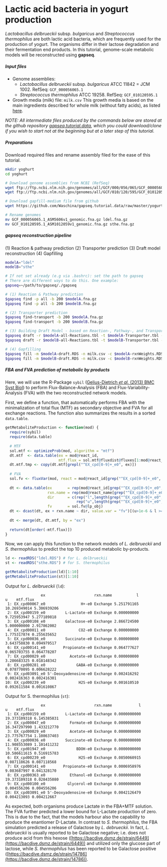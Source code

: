 # Lactic acid bacteria in yogurt production

*Lactobacillus delbrueckii* subsp. *bulgaricus* and *Streptococcus thermophilus* are both lactic acid bacteria, which are frequently used for the production of yogurt. The organisms differ in their lactose degradation and their fermentation end products. In this tutorial, genome-scale metabolic models will be reconstructed using **gapseq**.



##### Input files

- Genome assemblies:
  - *Lactobacillus delbrueckii* subsp. *bulgaricus* ATCC 11842 = JCM 1002. RefSeq: `GCF_000056065.1`
  - *Streptococcus thermophilus* ATCC 19258. RefSeq: `GCF_010120595.1`
- Growth media (milk) file: `milk.csv` 
  This growth media is based on the main ingredients described for whole milk (without fatty acids), as listed [here](https://frida.fooddata.dk/food/1265?lang=en).

*NOTE: All intermediate files produced by the commands below are stored at the github repository [gapseq.tutorial.data](https://github.com/Waschina/gapseq.tutorial.data), which you could  download/clone if you wish to start not at the beginning but at a later  step of this tutorial.*



##### Preparations

Download required files and rename assembly filed for the ease of this tutorial.

```sh
mkdir yoghurt
cd yoghurt

# Download genome assemblies from NCBI (RefSeq)
wget ftp://ftp.ncbi.nlm.nih.gov/genomes/all/GCF/000/056/065/GCF_000056065.1_ASM5606v1/GCF_000056065.1_ASM5606v1_genomic.fna.gz .
wget ftp://ftp.ncbi.nlm.nih.gov/genomes/all/GCF/010/120/595/GCF_010120595.1_ASM1012059v1/GCF_010120595.1_ASM1012059v1_genomic.fna.gz .

# Download gapfill-medium file from github
wget https://github.com/Waschina/gapseq.tutorial.data/raw/master/yogurt/milk.csv .

# Rename genomes
mv GCF_000056065.1_ASM5606v1_genomic.fna.gz ldel.fna.gz
mv GCF_010120595.1_ASM1012059v1_genomic.fna.gz sthe.fna.gz
```



##### gapseq reconstruction pipeline

(1) Reaction & pathway prediction
(2) Transporter prediction
(3) Draft model reconstruction
(4) Gapfilling

```sh
modelA="ldel"
modelB="sthe"

# If not set already (e.g via .bashrc): set the path to gapseq
# There are different ways to do this. One example:
gapseq=~/path/to/gapseq/./gapseq

# (1) Reaction & Pathway prediction
$gapseq find -p all -b 200 $modelA.fna.gz
$gapseq find -p all -b 200 $modelB.fna.gz

# (2) Transporter prediction
$gapseq find-transport -b 200 $modelA.fna.gz 
$gapseq find-transport -b 200 $modelB.fna.gz

# (3) Building Draft Model - based on Reaction-, Pathway-, and Transporter prediction
$gapseq draft -r $modelA-all-Reactions.tbl -t $modelA-Transporter.tbl -p $modelA-all-Pathways.tbl -c $modelA.fna.gz -u 200 -l 100
$gapseq draft -r $modelB-all-Reactions.tbl -t $modelB-Transporter.tbl -p $modelB-all-Pathways.tbl -c $modelB.fna.gz -u 200 -l 100

# (4) Gapfilling
$gapseq fill -m $modelA-draft.RDS -n milk.csv -c $modelA-rxnWeights.RDS -g $modelA-rxnXgenes.RDS -b 100
$gapseq fill -m $modelB-draft.RDS -n milk.csv -c $modelB-rxnWeights.RDS -g $modelB-rxnXgenes.RDS -b 100
```



##### FBA and FVA prediction of metabolic by products

Here, we will use the R-Package `sybil` ([Gelius-Dietrich *et al.* (2013) BMC Syst Biol](https://doi.org/10.1186/1752-0509-7-125)) to perform Flux-Balance-Analysis (FBA) and Flux-Variability-Analysis (FVA) with the two reconstructed network models.

First, we define a function, that automatically performs FBA with the minimalization of total flux (MTF) as secondary objective and FVA for all exchange reactions. The function also summarizes the results in a sorted `data.table`.

```R
getMetaboliteProduction <- function(mod) {
  require(sybil)
  require(data.table)
  
  # MTF
  sol.mtf <- optimizeProb(mod, algorithm = "mtf")
  dt.mtf  <- data.table(ex = mod@react_id,
                        mtf.flux = sol.mtf@fluxdist@fluxes[1:mod@react_num])
  dt.mtf.tmp <- copy(dt.mtf[grepl("^EX_cpd[0-9]+_e0", ex)])
  
  # FVA
  sol.fv <- fluxVar(mod, react = mod@react_id[grep("^EX_cpd[0-9]+_e0", mod@react_id)])
  
  dt <- data.table(ex       = rep(mod@react_id[grep("^EX_cpd[0-9]+_e0", mod@react_id)],2),
                   rxn.name = rep(mod@react_name[grep("^EX_cpd[0-9]+_e0", mod@react_id)],2),
                   dir      = c(rep("l",length(grep("^EX_cpd[0-9]+_e0", mod@react_id))),
                                rep("u",length(grep("^EX_cpd[0-9]+_e0", mod@react_id)))),
                   fv       = sol.fv@lp_obj)
  dt <- dcast(dt, ex + rxn.name ~ dir, value.var = "fv")[(u>1e-6 & l >= 0)]
  
  dt <- merge(dt, dt.mtf, by = "ex")
  
  return(dt[order(-mtf.flux)])
}
```

Now, we can apply this function to the network models of *L. delbrueckii* and *S. thermophilus* to predict the top 10 produced metabolic by-products.

```R
ld <- readRDS("ldel.RDS") # for L. delbrueckii
st <- readRDS("sthe.RDS") # for S. thermophilus

getMetaboliteProduction(ld)[1:10]
getMetaboliteProduction(st)[1:10]
```

Output for *L. delbrueckii* (`ld`):

```
                ex                      rxn.name           l            u    mtf.flux
 1: EX_cpd00067_e0                H+-e0 Exchange 5.251791165 10.269349014 5.306939206
 2: EX_cpd00159_e0         L-Lactate-e0 Exchange 0.000000000  9.725953947 5.277189818
 3: EX_cpd00108_e0         Galactose-e0 Exchange 2.866724500  5.000000000 2.917862002
 4: EX_cpd00011_e0               CO2-e0 Exchange 0.000000000  1.775317874 0.255635652
 5: EX_cpd00036_e0         Succinate-e0 Exchange 0.000000000  3.643758830 0.094979517
 6: EX_cpd00141_e0        Propionate-e0 Exchange 0.064777627  0.065703755 0.064778207
 7: EX_cpd00029_e0           Acetate-e0 Exchange 0.000000000  3.286683325 0.018148342
 8: EX_cpd00281_e0              GABA-e0 Exchange 0.000000000  0.078770095 0.006628222
 9: EX_cpd03091_e0 5'-Deoxyadenosine-e0 Exchange 0.002416292  0.002416363 0.002416301
10: EX_cpd00239_e0               H2S-e0 Exchange 0.001610510  0.092611584 0.001610867
```

Output for S. thermophilus (`st`):

```
                ex                      rxn.name            l            u    mtf.flux
 1: EX_cpd00159_e0         L-Lactate-e0 Exchange 0.0000000000 19.373109318 6.145385831
 2: EX_cpd00047_e0           Formate-e0 Exchange 0.0000000000 16.347297990 1.433212770
 3: EX_cpd00029_e0           Acetate-e0 Exchange 0.0000000000 23.775767754 1.108637403
 4: EX_cpd00036_e0         Succinate-e0 Exchange 0.0000000000 11.908553089 1.101411232
 5: EX_cpd01947_e0              BDOH-e0 Exchange 0.0000000000 10.586611615 0.516915783
 6: EX_cpd00239_e0               H2S-e0 Exchange 0.0850060915  0.087118626 0.087118568
 7: EX_cpd00141_e0        Propionate-e0 Exchange 0.0006958976  9.083687997 0.041328170
 8: EX_cpd00363_e0           Ethanol-e0 Exchange 0.0000000000 19.373109318 0.028435080
 9: EX_cpd00100_e0          Glycerol-e0 Exchange 0.0000000000  0.004556206 0.004556206
10: EX_cpd03091_e0 5'-Deoxyadenosine-e0 Exchange 0.0042126479  0.004213093 0.004212667
```

As expected, both organisms produce Lactate in the FBA+MTF solution. The FVA further predicted a lower bound for L-Lactate production of zero. This is due to the fact, that the models harbour also the capability to produce the enantiomer D-Lactate. In contrast to *S. thermophilus*, the FBA simulation predicted a release of Galactose by *L. debrueckii*. In fact, *L. debrueckii* is usually reported to be Galactose negative; i.e. does not produce acid from this hexose ([https://bacdive.dsmz.de/strain/6449](https://bacdive.dsmz.de/strain/6449)) and utilized only the glucose part of lactose, while *S. thermophilus* has been reported to be Galactose positive ([https://bacdive.dsmz.de/strain/14786](https://bacdive.dsmz.de/strain/14786)).
